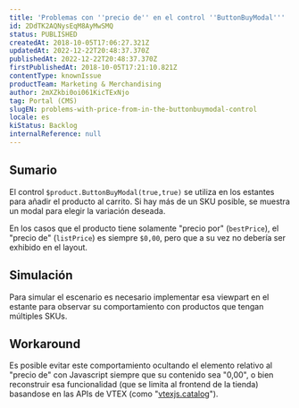 ```yaml
---
title: 'Problemas con ''precio de'' en el control ''ButtonBuyModal'''
id: 2DdTK2AQNysEqM8AyMwSMQ
status: PUBLISHED
createdAt: 2018-10-05T17:06:27.321Z
updatedAt: 2022-12-22T20:48:37.370Z
publishedAt: 2022-12-22T20:48:37.370Z
firstPublishedAt: 2018-10-05T17:21:10.821Z
contentType: knownIssue
productTeam: Marketing & Merchandising
author: 2mXZkbi0oi061KicTExNjo
tag: Portal (CMS)
slugEN: problems-with-price-from-in-the-buttonbuymodal-control
locale: es
kiStatus: Backlog
internalReference: null
---
```


## Sumario

El control `$product.ButtonBuyModal(true,true)` se utiliza en los estantes para añadir el producto al carrito. Si hay más de un SKU posible, se muestra un modal para elegir la variación deseada.

En los casos que el producto tiene solamente "precio por" (`bestPrice`), el "precio de" (`listPrice`) es siempre `$0,00`, pero que a su vez no debería ser exhibido en el layout.

## Simulación

Para simular el escenario es necesario implementar esa viewpart en el estante para observar su comportamiento con productos que tengan múltiples SKUs.

## Workaround

Es posible evitar este comportamiento ocultando el elemento relativo al "precio de" con Javascript siempre que su contenido sea "0,00", o bien reconstruir esa funcionalidad (que se limita al frontend de la tienda) basandose en las APIs de VTEX (como "[vtexjs.catalog](https://github.com/vtex/vtex.js/tree/master/docs/catalog)").

